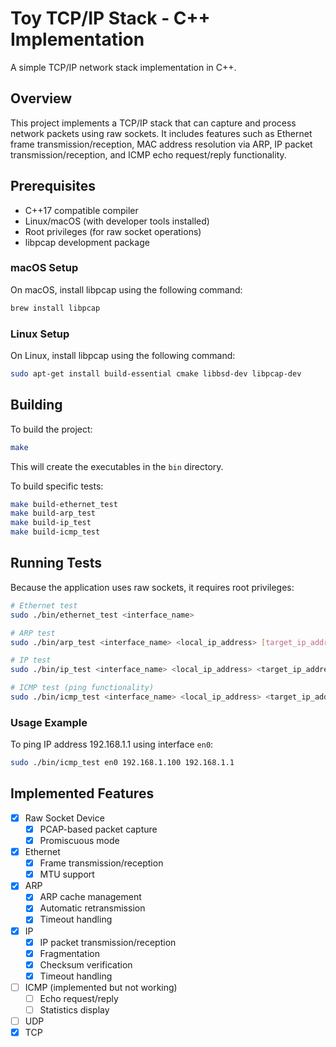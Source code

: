 # Toy TCP/IP Stack - C++ Implementation

A simple TCP/IP network stack implementation in C++.

## Overview

This project implements a TCP/IP stack that can capture and process network packets using raw sockets. It includes features such as Ethernet frame transmission/reception, MAC address resolution via ARP, IP packet transmission/reception, and ICMP echo request/reply functionality.

## Prerequisites

- C++17 compatible compiler
- Linux/macOS (with developer tools installed)
- Root privileges (for raw socket operations)
- libpcap development package

### macOS Setup

On macOS, install libpcap using the following command:

```bash
brew install libpcap
```

### Linux Setup

On Linux, install libpcap using the following command:

```bash
sudo apt-get install build-essential cmake libbsd-dev libpcap-dev
```

## Building

To build the project:

```bash
make
```

This will create the executables in the `bin` directory.

To build specific tests:

```bash
make build-ethernet_test
make build-arp_test
make build-ip_test
make build-icmp_test
```

## Running Tests

Because the application uses raw sockets, it requires root privileges:

```bash
# Ethernet test
sudo ./bin/ethernet_test <interface_name>

# ARP test
sudo ./bin/arp_test <interface_name> <local_ip_address> [target_ip_address]

# IP test
sudo ./bin/ip_test <interface_name> <local_ip_address> <target_ip_address>

# ICMP test (ping functionality)
sudo ./bin/icmp_test <interface_name> <local_ip_address> <target_ip_address> [count]
```

### Usage Example

To ping IP address 192.168.1.1 using interface `en0`:

```bash
sudo ./bin/icmp_test en0 192.168.1.100 192.168.1.1
```

## Implemented Features

- [x] Raw Socket Device
  - [x] PCAP-based packet capture
  - [x] Promiscuous mode
- [x] Ethernet
  - [x] Frame transmission/reception
  - [x] MTU support
- [x] ARP
  - [x] ARP cache management
  - [x] Automatic retransmission
  - [x] Timeout handling
- [x] IP
  - [x] IP packet transmission/reception
  - [x] Fragmentation
  - [x] Checksum verification
  - [x] Timeout handling
- [ ] ICMP (implemented but not working)
  - [ ] Echo request/reply
  - [ ] Statistics display
- [ ] UDP
- [x] TCP

